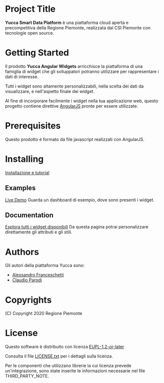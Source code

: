 # Project Title
**Yucca Smart Data Platform** è una piattaforma cloud aperta e precompetitiva della Regione Piemonte, realizzata dal CSI Piemonte con tecnologie open source.
# Getting Started
Il prodotto **Yucca Angular Widgets** arricchisce la piattaforma di una famiglia di widget che gli sviluppatori potranno utilizzare per rappresentare i dati di interesse.

Tutti i widget sono altamente personalizzabili, nella scelta dei dati da visualizzare, e nell'aspetto finale dei widget.

Al fine di incorporare facilmente i widget nella tua applicazione web, questo progetto contiene direttive [AngularJS](http://angularjs.org/) pronte per essere utilizzate.

# Prerequisites
Questo prodotto è formato da file javascript realizzati con AngularJS.

# Installing
[Installazione e tutorial](https://userportal.smartdatanet.it/reference/#/install)

## Examples
[Live Demo](https://www.smartdatanet.it/) Guarda un dashboard di esempio, dove sono presenti i widget.

## Documentation
[Esplora tutti i widget disponibili](https://userportal.smartdatanet.it/reference/#/widget) Da questa pagina potrai personalizzare direttamente gli attributi e gli stili.

# Authors
Gli autori della piattaforma Yucca sono:
- [Alessandro Franceschetti](mailto:alessandro.franceschetti@csi.it)
- [Claudio Parodi](mailto:claudio.parodi@csi.it)

# Copyrights
(C) Copyright 2020 Regione Piemonte

# License
Questo software è distribuito con licenza [EUPL-1.2-or-later](https://joinup.ec.europa.eu/collection/eupl/eupl-text-11-12)

Consulta il file [LICENSE.txt](LICENSE.txt) per i dettagli sulla licenza.

Per le componenti che utilizzano librerie la cui licenza prevede un'integrazione, sono state inserite le informazioni necessarie nel file THIRD_PARTY_NOTE.
